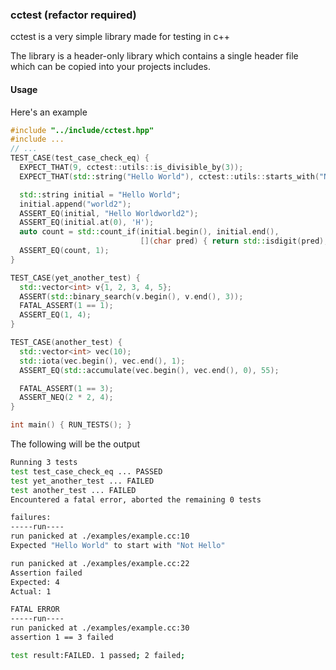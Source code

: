 ### cctest (refactor required)
cctest is a very simple library made for testing in c++

The library is a header-only library which contains a single header file which can be copied into your projects includes.

#### Usage
Here's an example
```cc
#include "../include/cctest.hpp"
#include ...
// ... 
TEST_CASE(test_case_check_eq) {
  EXPECT_THAT(9, cctest::utils::is_divisible_by(3));
  EXPECT_THAT(std::string("Hello World"), cctest::utils::starts_with("Not Hello"));

  std::string initial = "Hello World";
  initial.append("world2");
  ASSERT_EQ(initial, "Hello Worldworld2");
  ASSERT_EQ(initial.at(0), 'H');
  auto count = std::count_if(initial.begin(), initial.end(),
                             [](char pred) { return std::isdigit(pred); });
  ASSERT_EQ(count, 1);
}

TEST_CASE(yet_another_test) {
  std::vector<int> v{1, 2, 3, 4, 5};
  ASSERT(std::binary_search(v.begin(), v.end(), 3));
  FATAL_ASSERT(1 == 1);
  ASSERT_EQ(1, 4);
}

TEST_CASE(another_test) {
  std::vector<int> vec(10);
  std::iota(vec.begin(), vec.end(), 1);
  ASSERT_EQ(std::accumulate(vec.begin(), vec.end(), 0), 55);

  FATAL_ASSERT(1 == 3);
  ASSERT_NEQ(2 * 2, 4);
}

int main() { RUN_TESTS(); }
```

The following will be the output
```sh
Running 3 tests
test test_case_check_eq ... PASSED
test yet_another_test ... FAILED
test another_test ... FAILED
Encountered a fatal error, aborted the remaining 0 tests

failures:
-----run----
run panicked at ./examples/example.cc:10
Expected "Hello World" to start with "Not Hello"

run panicked at ./examples/example.cc:22
Assertion failed
Expected: 4
Actual: 1

FATAL ERROR
-----run----
run panicked at ./examples/example.cc:30
assertion 1 == 3 failed

test result:FAILED. 1 passed; 2 failed;
```
